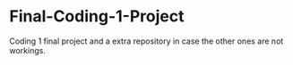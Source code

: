 # Final-Coding-1-Project
Coding 1 final project and a extra repository in case the other ones are not workings.
